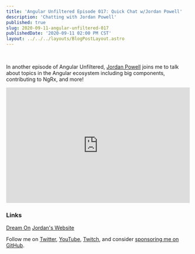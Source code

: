 ```yaml
---
title: 'Angular Unfiltered Episode 017: Quick Chat w/Jordan Powell'
description: 'Chatting with Jordan Powell'
published: true
slug: 2020-09-11-angular-unfiltered-017
publishedDate: '2020-09-11 02:00 PM CST'
layout: ../../../layouts/BlogPostLayout.astro
---
```


<br/>

In another episode of Angular Unfiltered, [Jordan Powell](https://twitter.com/JordanPowell88) joins me to talk about topics in the Angular ecosystem including big components, contributing to NgRx, and more!

<div class="flex justify-center">
  <iframe width="500" height="315" src="https://www.youtube.com/embed/RLW2gPIW_ZI" frameborder="0" allow="accelerometer; autoplay; encrypted-media; gyroscope; picture-in-picture" allowfullscreen></iframe>
</div>

### Links

[Dream On](https://dreamon.world)
[Jordan's Website](https://jordanpowell.online)

Follow me on [Twitter](https://twitter.com/brandontroberts), [YouTube](https://youtube.com/brandonrobertsdev), [Twitch](https://twitch.tv/brandontroberts), and consider [sponsoring me on GitHub](https://github.com/sponsors/brandonroberts).
